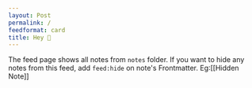 ```yaml
---
layout: Post
permalink: /
feedformat: card
title: Hey 🌱
---
```


The feed page shows all notes from `notes` folder. If you want to hide any notes from this feed, add `feed:hide` on note's Frontmatter. Eg:[[Hidden Note]]
